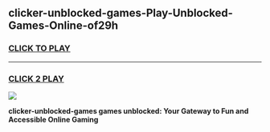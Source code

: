 
## clicker-unblocked-games-Play-Unblocked-Games-Online-of29h
<h3>
<a href="https://premium76.site?title=clicker-unblocked-games&ref=24A">CLICK TO PLAY</a></h3>
<hr>

<h3>
<a href="https://premium76.site?title=clicker-unblocked-games&ref=24A">CLICK 2 PLAY</a>
  
</h3>

<a href="https://premium76.site?title=clicker-unblocked-games&ref=24A"><img src="https://clearcache.store/games.png"></a>


**clicker-unblocked-games games unblocked: Your Gateway to Fun and Accessible Online Gaming**
